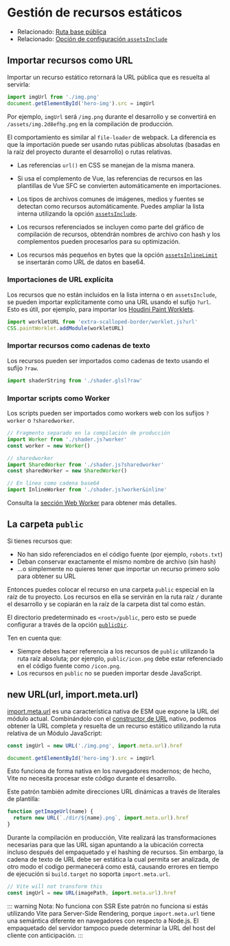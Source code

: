 # Gestión de recursos estáticos

- Relacionado: [Ruta base pública](./build#ruta-base-publica)
- Relacionado: [Opción de configuración `assetsInclude`](/config/shared-options#assetsinclude)

## Importar recursos como URL

Importar un recurso estático retornará la URL pública que es resuelta al servirla:

```js
import imgUrl from './img.png'
document.getElementById('hero-img').src = imgUrl
```

Por ejemplo, `imgUrl` será `/img.png` durante el desarrollo y se convertirá en `/assets/img.2d8efhg.png` en la compilación de producción.

El comportamiento es similar al `file-loader` de webpack. La diferencia es que la importación puede ser usando rutas públicas absolutas (basadas en la raíz del proyecto durante el desarrollo) o rutas relativas.

- Las referencias `url()` en CSS se manejan de la misma manera.

- Si usa el complemento de Vue, las referencias de recursos en las plantillas de Vue SFC se convierten automáticamente en importaciones.

- Los tipos de archivos comunes de imágenes, medios y fuentes se detectan como recursos automáticamente. Puedes ampliar la lista interna utilizando la opción [`assetsInclude`](/config/shared-options#assetsinclude).

- Los recursos referenciados se incluyen como parte del gráfico de compilación de recursos, obtendrán nombres de archivo con hash y los complementos pueden procesarlos para su optimización.

- Los recursos más pequeños en bytes que la opción [`assetsInlineLimit`](/config/build-options#build-assetsinlinelimit) se insertarán como URL de datos en base64.

### Importaciones de URL explícita

Los recursos que no están incluidos en la lista interna o en `assetsInclude`, se pueden importar explícitamente como una URL usando el sufijo `?url`. Esto es útil, por ejemplo, para importar los [Houdini Paint Worklets](https://houdini.how/usage).

```js
import workletURL from 'extra-scalloped-border/worklet.js?url'
CSS.paintWorklet.addModule(workletURL)
```

### Importar recursos como cadenas de texto

Los recursos pueden ser importados como cadenas de texto usando el sufijo `?raw`.

```js
import shaderString from './shader.glsl?raw'
```

### Importar scripts como Worker

Los scripts pueden ser importados como workers web con los sufijos `?worker` o `?sharedworker`.

```js
// Fragmento separado en la compilación de producción
import Worker from './shader.js?worker'
const worker = new Worker()
```

```js
// sharedworker
import SharedWorker from './shader.js?sharedworker'
const sharedWorker = new SharedWorker()
```

```js
// En línea como cadena base64
import InlineWorker from './shader.js?worker&inline'
```

Consulta la [sección Web Worker](./features#web-workers) para obtener más detalles.

## La carpeta `public`

Si tienes recursos que:

- No han sido referenciados en el código fuente (por ejemplo, `robots.txt`)
- Deban conservar exactamente el mismo nombre de archivo (sin hash)
- ...o simplemente no quieres tener que importar un recurso primero solo para obtener su URL

Entonces puedes colocar el recurso en una carpeta `public` especial en la raíz de tu proyecto. Los recursos en ella se servirán en la ruta raíz `/` durante el desarrollo y se copiarán en la raíz de la carpeta dist tal como están.

El directorio predeterminado es `<root>/public`, pero esto se puede configurar a través de la opción [`publicDir`](/config/shared-options#publicdir).

Ten en cuenta que:

- Siempre debes hacer referencia a los recursos de `public` utilizando la ruta raíz absoluta; por ejemplo, `public/icon.png` debe estar referenciado en el código fuente como `/icon.png`.
- Los recursos en `public` no se pueden importar desde JavaScript.

## new URL(url, import.meta.url)

[import.meta.url](https://developer.mozilla.org/en-US/docs/Web/JavaScript/Reference/Statements/import.meta) es una característica nativa de ESM que expone la URL del módulo actual. Combinándolo con el [constructor de URL](https://developer.mozilla.org/en-US/docs/Web/API/URL) nativo, podemos obtener la URL completa y resuelta de un recurso estático utilizando la ruta relativa de un Módulo JavaScript:

```js
const imgUrl = new URL('./img.png', import.meta.url).href

document.getElementById('hero-img').src = imgUrl
```

Esto funciona de forma nativa en los navegadores modernos; de hecho, Vite no necesita procesar este código durante el desarrollo.

Este patrón también admite direcciones URL dinámicas a través de literales de plantilla:

```js
function getImageUrl(name) {
  return new URL(`./dir/${name}.png`, import.meta.url).href
}
```

Durante la compilación en producción, Vite realizará las transformaciones necesarias para que las URL sigan apuntando a la ubicación correcta incluso después del empaquetado y el hashing de recursos. Sin embargo, la cadena de texto de URL debe ser estática la cual permita ser analizada, de otro modo el codigo permanecerá como está, causando errores en tiempo de ejecución si `build.target` no soporta `import.meta.url`.

```js
// Vite will not transform this
const imgUrl = new URL(imagePath, import.meta.url).href
```

::: warning Nota: No funciona con SSR
Este patrón no funciona si estás utilizando Vite para Server-Side Rendering, porque `import.meta.url` tiene una semántica diferente en navegadores con respecto a Node.js. El empaquetado del servidor tampoco puede determinar la URL del host del cliente con anticipación.
:::
